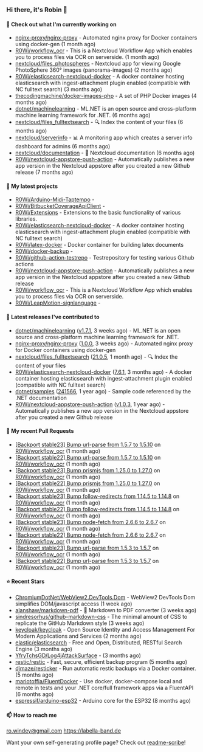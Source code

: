 ### Hi there, it's Robin 👋

#### 👷 Check out what I'm currently working on

- [nginx-proxy/nginx-proxy](https://github.com/nginx-proxy/nginx-proxy) - Automated nginx proxy for Docker containers using docker-gen (1 month ago)
- [R0Wi/workflow_ocr](https://github.com/R0Wi/workflow_ocr) - This is a Nextcloud Workflow App which enables you to process files via OCR on serverside. (1 month ago)
- [nextcloud/files_photospheres](https://github.com/nextcloud/files_photospheres) - Nextcloud app for viewing Google PhotoSphere 360° images (panorama-images) (2 months ago)
- [R0Wi/elasticsearch-nextcloud-docker](https://github.com/R0Wi/elasticsearch-nextcloud-docker) - A docker container hosting elasticsearch with ingest-attachment plugin enabled (compatible with NC fulltext search) (3 months ago)
- [thecodingmachine/docker-images-php](https://github.com/thecodingmachine/docker-images-php) - A set of PHP Docker images (4 months ago)
- [dotnet/machinelearning](https://github.com/dotnet/machinelearning) - ML.NET is an open source and cross-platform machine learning framework for .NET. (6 months ago)
- [nextcloud/files_fulltextsearch](https://github.com/nextcloud/files_fulltextsearch) - 🔍 Index the content of your files (6 months ago)
- [nextcloud/serverinfo](https://github.com/nextcloud/serverinfo) - 📊 A monitoring app which creates a server info dashboard for admins (6 months ago)
- [nextcloud/documentation](https://github.com/nextcloud/documentation) - 📘 Nextcloud documentation (6 months ago)
- [R0Wi/nextcloud-appstore-push-action](https://github.com/R0Wi/nextcloud-appstore-push-action) - Automatically publishes a new app version in the Nextcloud appstore after you created a new Github release (7 months ago)

#### 🌱 My latest projects

- [R0Wi/Arduino-Midi-Taptempo](https://github.com/R0Wi/Arduino-Midi-Taptempo) - 
- [R0Wi/BitbucketCoverageApiClient](https://github.com/R0Wi/BitbucketCoverageApiClient) - 
- [R0Wi/Extensions](https://github.com/R0Wi/Extensions) - Extensions to the basic functionality of various libraries.
- [R0Wi/elasticsearch-nextcloud-docker](https://github.com/R0Wi/elasticsearch-nextcloud-docker) - A docker container hosting elasticsearch with ingest-attachment plugin enabled (compatible with NC fulltext search)
- [R0Wi/latex-docker](https://github.com/R0Wi/latex-docker) - Docker container for building latex documents
- [R0Wi/docker-backup](https://github.com/R0Wi/docker-backup) - 
- [R0Wi/github-action-testrepo](https://github.com/R0Wi/github-action-testrepo) - Testrepository for testing various Github actions
- [R0Wi/nextcloud-appstore-push-action](https://github.com/R0Wi/nextcloud-appstore-push-action) - Automatically publishes a new app version in the Nextcloud appstore after you created a new Github release
- [R0Wi/workflow_ocr](https://github.com/R0Wi/workflow_ocr) - This is a Nextcloud Workflow App which enables you to process files via OCR on serverside.
- [R0Wi/LeapMotion-signlanguage](https://github.com/R0Wi/LeapMotion-signlanguage) - 

#### 🔭 Latest releases I've contributed to

- [dotnet/machinelearning](https://github.com/dotnet/machinelearning) ([v1.7.1](https://github.com/dotnet/machinelearning/releases/tag/v1.7.1), 3 weeks ago) - ML.NET is an open source and cross-platform machine learning framework for .NET.
- [nginx-proxy/nginx-proxy](https://github.com/nginx-proxy/nginx-proxy) ([1.0.0](https://github.com/nginx-proxy/nginx-proxy/releases/tag/1.0.0), 3 weeks ago) - Automated nginx proxy for Docker containers using docker-gen
- [nextcloud/files_fulltextsearch](https://github.com/nextcloud/files_fulltextsearch) ([21.0.5](https://github.com/nextcloud/files_fulltextsearch/releases/tag/21.0.5), 1 month ago) - 🔍 Index the content of your files
- [R0Wi/elasticsearch-nextcloud-docker](https://github.com/R0Wi/elasticsearch-nextcloud-docker) ([7.6.1](https://github.com/R0Wi/elasticsearch-nextcloud-docker/releases/tag/7.6.1), 3 months ago) - A docker container hosting elasticsearch with ingest-attachment plugin enabled (compatible with NC fulltext search)
- [dotnet/samples](https://github.com/dotnet/samples) ([241566](https://github.com/dotnet/samples/releases/tag/241566), 1 year ago) - Sample code referenced by the .NET documentation
- [R0Wi/nextcloud-appstore-push-action](https://github.com/R0Wi/nextcloud-appstore-push-action) ([v1.0.3](https://github.com/R0Wi/nextcloud-appstore-push-action/releases/tag/v1.0.3), 1 year ago) - Automatically publishes a new app version in the Nextcloud appstore after you created a new Github release

#### 🔨 My recent Pull Requests

- [[Backport stable23] Bump url-parse from 1.5.7 to 1.5.10](https://github.com/R0Wi/workflow_ocr/pull/106) on [R0Wi/workflow_ocr](https://github.com/R0Wi/workflow_ocr) (1 month ago)
- [[Backport stable22] Bump url-parse from 1.5.7 to 1.5.10](https://github.com/R0Wi/workflow_ocr/pull/105) on [R0Wi/workflow_ocr](https://github.com/R0Wi/workflow_ocr) (1 month ago)
- [[Backport stable23] Bump prismjs from 1.25.0 to 1.27.0](https://github.com/R0Wi/workflow_ocr/pull/104) on [R0Wi/workflow_ocr](https://github.com/R0Wi/workflow_ocr) (1 month ago)
- [[Backport stable22] Bump prismjs from 1.25.0 to 1.27.0](https://github.com/R0Wi/workflow_ocr/pull/103) on [R0Wi/workflow_ocr](https://github.com/R0Wi/workflow_ocr) (1 month ago)
- [[Backport stable23] Bump follow-redirects from 1.14.5 to 1.14.8](https://github.com/R0Wi/workflow_ocr/pull/100) on [R0Wi/workflow_ocr](https://github.com/R0Wi/workflow_ocr) (1 month ago)
- [[Backport stable22] Bump follow-redirects from 1.14.5 to 1.14.8](https://github.com/R0Wi/workflow_ocr/pull/99) on [R0Wi/workflow_ocr](https://github.com/R0Wi/workflow_ocr) (1 month ago)
- [[Backport stable23] Bump node-fetch from 2.6.6 to 2.6.7](https://github.com/R0Wi/workflow_ocr/pull/98) on [R0Wi/workflow_ocr](https://github.com/R0Wi/workflow_ocr) (1 month ago)
- [[Backport stable22] Bump node-fetch from 2.6.6 to 2.6.7](https://github.com/R0Wi/workflow_ocr/pull/97) on [R0Wi/workflow_ocr](https://github.com/R0Wi/workflow_ocr) (1 month ago)
- [[Backport stable23] Bump url-parse from 1.5.3 to 1.5.7](https://github.com/R0Wi/workflow_ocr/pull/96) on [R0Wi/workflow_ocr](https://github.com/R0Wi/workflow_ocr) (1 month ago)
- [[Backport stable22] Bump url-parse from 1.5.3 to 1.5.7](https://github.com/R0Wi/workflow_ocr/pull/95) on [R0Wi/workflow_ocr](https://github.com/R0Wi/workflow_ocr) (1 month ago)

#### ⭐ Recent Stars

- [ChromiumDotNet/WebView2.DevTools.Dom](https://github.com/ChromiumDotNet/WebView2.DevTools.Dom) - WebView2 DevTools Dom simplifies DOM/javascript access (1 week ago)
- [alanshaw/markdown-pdf](https://github.com/alanshaw/markdown-pdf) -  :page_facing_up: Markdown to PDF converter (3 weeks ago)
- [sindresorhus/github-markdown-css](https://github.com/sindresorhus/github-markdown-css) - The minimal amount of CSS to replicate the GitHub Markdown style (3 weeks ago)
- [keycloak/keycloak](https://github.com/keycloak/keycloak) - Open Source Identity and Access Management For Modern Applications and Services (2 months ago)
- [elastic/elasticsearch](https://github.com/elastic/elasticsearch) - Free and Open, Distributed, RESTful Search Engine (3 months ago)
- [YfryTchsGD/Log4jAttackSurface](https://github.com/YfryTchsGD/Log4jAttackSurface) -  (3 months ago)
- [restic/restic](https://github.com/restic/restic) - Fast, secure, efficient backup program (5 months ago)
- [djmaze/resticker](https://github.com/djmaze/resticker) - Run automatic restic backups via a Docker container.  (5 months ago)
- [mariotoffia/FluentDocker](https://github.com/mariotoffia/FluentDocker) - Use docker, docker-compose local and remote in tests and your .NET core/full framework apps via a FluentAPI (6 months ago)
- [espressif/arduino-esp32](https://github.com/espressif/arduino-esp32) - Arduino core for the ESP32 (8 months ago)

#### 📫 How to reach me
[ro.windey@gmail.com](mailto:ro.windey@gmailcom)
https://labella-band.de

Want your own self-generating profile page? Check out [readme-scribe](https://github.com/muesli/readme-scribe)!